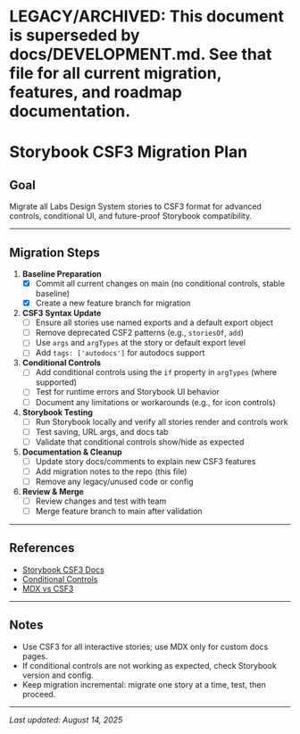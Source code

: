 # LEGACY/ARCHIVED: This document is superseded by docs/DEVELOPMENT.md. See that file for all current migration, features, and roadmap documentation.
# Storybook CSF3 Migration Plan

## Goal
Migrate all Labs Design System stories to CSF3 format for advanced controls, conditional UI, and future-proof Storybook compatibility.

---

## Migration Steps

1. **Baseline Preparation**
   - [x] Commit all current changes on main (no conditional controls, stable baseline)
   - [x] Create a new feature branch for migration

2. **CSF3 Syntax Update**
   - [ ] Ensure all stories use named exports and a default export object
   - [ ] Remove deprecated CSF2 patterns (e.g., `storiesOf`, `add`)
   - [ ] Use `args` and `argTypes` at the story or default export level
   - [ ] Add `tags: ['autodocs']` for autodocs support

3. **Conditional Controls**
   - [ ] Add conditional controls using the `if` property in `argTypes` (where supported)
   - [ ] Test for runtime errors and Storybook UI behavior
   - [ ] Document any limitations or workarounds (e.g., for icon controls)

4. **Storybook Testing**
   - [ ] Run Storybook locally and verify all stories render and controls work
   - [ ] Test saving, URL args, and docs tab
   - [ ] Validate that conditional controls show/hide as expected

5. **Documentation & Cleanup**
   - [ ] Update story docs/comments to explain new CSF3 features
   - [ ] Add migration notes to the repo (this file)
   - [ ] Remove any legacy/unused code or config

6. **Review & Merge**
   - [ ] Review changes and test with team
   - [ ] Merge feature branch to main after validation

---

## References
- [Storybook CSF3 Docs](https://storybook.js.org/docs/writing-stories/introduction#component-story-format)
- [Conditional Controls](https://storybook.js.org/docs/writing-stories/args#conditionally-showing-controls)
- [MDX vs CSF3](https://storybook.js.org/docs/writing-docs/mdx)

---

## Notes
- Use CSF3 for all interactive stories; use MDX only for custom docs pages.
- If conditional controls are not working as expected, check Storybook version and config.
- Keep migration incremental: migrate one story at a time, test, then proceed.

---

*Last updated: August 14, 2025*
